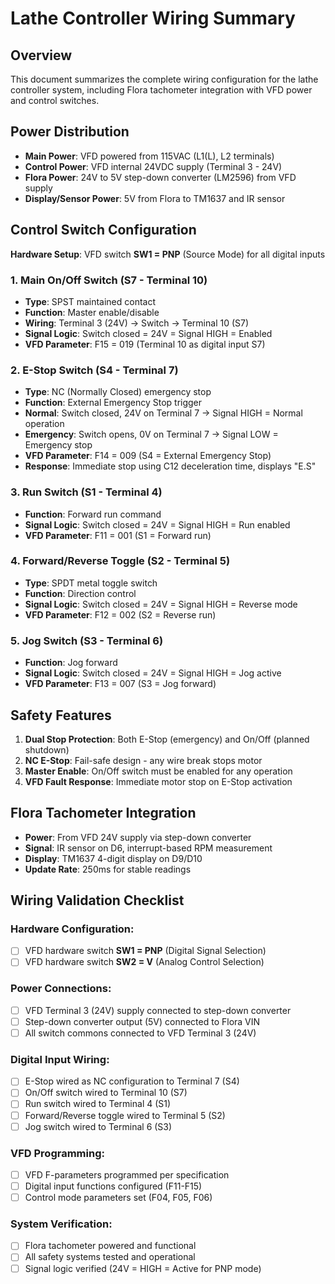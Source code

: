 # Lathe Controller Wiring Summary

## Overview
This document summarizes the complete wiring configuration for the lathe controller system, including Flora tachometer integration with VFD power and control switches.

## Power Distribution
- **Main Power**: VFD powered from 115VAC (L1(L), L2 terminals)
- **Control Power**: VFD internal 24VDC supply (Terminal 3 - 24V)
- **Flora Power**: 24V to 5V step-down converter (LM2596) from VFD supply
- **Display/Sensor Power**: 5V from Flora to TM1637 and IR sensor

## Control Switch Configuration

**Hardware Setup**: VFD switch **SW1 = PNP** (Source Mode) for all digital inputs

### 1. Main On/Off Switch (S7 - Terminal 10)
- **Type**: SPST maintained contact
- **Function**: Master enable/disable
- **Wiring**: Terminal 3 (24V) → Switch → Terminal 10 (S7)
- **Signal Logic**: Switch closed = 24V = Signal HIGH = Enabled
- **VFD Parameter**: F15 = 019 (Terminal 10 as digital input S7)

### 2. E-Stop Switch (S4 - Terminal 7) 
- **Type**: NC (Normally Closed) emergency stop
- **Function**: External Emergency Stop trigger
- **Normal**: Switch closed, 24V on Terminal 7 → Signal HIGH = Normal operation
- **Emergency**: Switch opens, 0V on Terminal 7 → Signal LOW = Emergency stop
- **VFD Parameter**: F14 = 009 (S4 = External Emergency Stop)
- **Response**: Immediate stop using C12 deceleration time, displays "E.S"

### 3. Run Switch (S1 - Terminal 4)
- **Function**: Forward run command
- **Signal Logic**: Switch closed = 24V = Signal HIGH = Run enabled
- **VFD Parameter**: F11 = 001 (S1 = Forward run)

### 4. Forward/Reverse Toggle (S2 - Terminal 5)
- **Type**: SPDT metal toggle switch
- **Function**: Direction control
- **Signal Logic**: Switch closed = 24V = Signal HIGH = Reverse mode
- **VFD Parameter**: F12 = 002 (S2 = Reverse run)

### 5. Jog Switch (S3 - Terminal 6)
- **Function**: Jog forward
- **Signal Logic**: Switch closed = 24V = Signal HIGH = Jog active
- **VFD Parameter**: F13 = 007 (S3 = Jog forward)

## Safety Features
1. **Dual Stop Protection**: Both E-Stop (emergency) and On/Off (planned shutdown)
2. **NC E-Stop**: Fail-safe design - any wire break stops motor
3. **Master Enable**: On/Off switch must be enabled for any operation
4. **VFD Fault Response**: Immediate motor stop on E-Stop activation

## Flora Tachometer Integration
- **Power**: From VFD 24V supply via step-down converter
- **Signal**: IR sensor on D6, interrupt-based RPM measurement
- **Display**: TM1637 4-digit display on D9/D10
- **Update Rate**: 250ms for stable readings

## Wiring Validation Checklist

### Hardware Configuration:
- [ ] VFD hardware switch **SW1 = PNP** (Digital Signal Selection)
- [ ] VFD hardware switch **SW2 = V** (Analog Control Selection)

### Power Connections:
- [ ] VFD Terminal 3 (24V) supply connected to step-down converter
- [ ] Step-down converter output (5V) connected to Flora VIN
- [ ] All switch commons connected to VFD Terminal 3 (24V)

### Digital Input Wiring:
- [ ] E-Stop wired as NC configuration to Terminal 7 (S4)
- [ ] On/Off switch wired to Terminal 10 (S7)  
- [ ] Run switch wired to Terminal 4 (S1)
- [ ] Forward/Reverse toggle wired to Terminal 5 (S2)
- [ ] Jog switch wired to Terminal 6 (S3)

### VFD Programming:
- [ ] VFD F-parameters programmed per specification
- [ ] Digital input functions configured (F11-F15)
- [ ] Control mode parameters set (F04, F05, F06)

### System Verification:
- [ ] Flora tachometer powered and functional
- [ ] All safety systems tested and operational
- [ ] Signal logic verified (24V = HIGH = Active for PNP mode)
